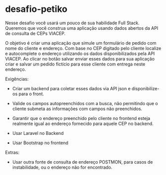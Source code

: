 # desafio-petiko
 

<P>Nesse desafio você usará um pouco de sua habilidade Full Stack. Queremos que você construa uma aplicação usando dados abertos da API de consulta de CEPs VIACEP. </p>

<P> O objetivo é criar uma aplicação que simule um formulário de pedido com nome do cliente e endereço. Com base no CEP digitado pelo cliente localize e autocomplete o endereço utilizando os dados disponibilizados pela API VIACEP. Ao clicar no botão salvar enviar esses dados para sua aplicação criar e salvar um pedido fictício para esse cliente com entrega neste endereço.</p>
<P> Exigências:

- Criar um backend para coletar esses dados via API json e disponibilize-os para o front.

- Valide os campos autopreenchidos com a busca, não permitindo que o cliente submeta as informações com campos não preenchidos.

- Garantir que o endereço preenchido pelo cliente no frontend esteja realmente igual ao endereço fornecido para aquele CEP no backend.

- Usar Laravel no Backend

- Usar Bootstrap no frontend</p>

<P> Extras:

- Usar outra fonte de consulta de endereço POSTMON, para casos de instabilidade, ou o endereço não for encontrado.</p>





